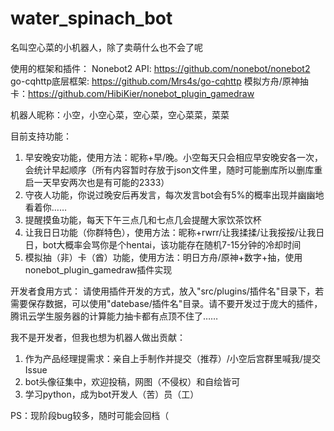 # water_spinach_bot
名叫空心菜的小机器人，除了卖萌什么也不会了呢

使用的框架和插件：
Nonebot2 API: https://github.com/nonebot/nonebot2
go-cqhttp底层框架: https://github.com/Mrs4s/go-cqhttp
模拟方舟/原神抽卡：https://github.com/HibiKier/nonebot_plugin_gamedraw

机器人昵称：小空，小空心菜，空心菜，空心菜菜，菜菜

目前支持功能：
1. 早安晚安功能，使用方法：昵称+早/晚。小空每天只会相应早安晚安各一次，会统计早起顺序（所有内容暂时存放于json文件里，随时可能删库所以删库重启一天早安两次也是有可能的2333）
2. 守夜人功能，你说过晚安后再发言，每次发言bot会有5%的概率出现并幽幽地看着你……
3. 提醒摸鱼功能，每天下午三点几和七点几会提醒大家饮茶饮杯
4. 让我日日功能（你群特色），使用方法：昵称+rwrr/让我揉揉/让我挼挼/让我日日，bot大概率会骂你是个hentai，该功能存在随机7-15分钟的冷却时间
5. 模拟抽（非）卡（酋）功能，使用方法：明日方舟/原神+数字+抽，使用nonebot_plugin_gamedraw插件实现

开发者食用方式：
请使用插件开发的方式，放入"src/plugins/插件名"目录下，若需要保存数据，可以使用"datebase/插件名"目录。请不要开发过于庞大的插件，腾讯云学生服务器的计算能力抽卡都有点顶不住了……

我不是开发者，但我也想为机器人做出贡献：
1. 作为产品经理提需求：亲自上手制作并提交（推荐）/小空后宫群里喊我/提交Issue
2. bot头像征集中，欢迎投稿，网图（不侵权）和自绘皆可
3. 学习python，成为bot开发人（苦）员（工）

PS：现阶段bug较多，随时可能会回档（
